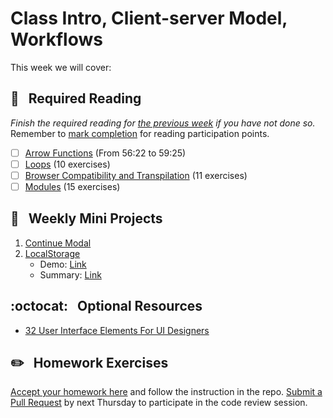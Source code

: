 # Class Intro, Client-server Model, Workflows

This week we will cover:

## :closed_book: &nbsp; **Required Reading**

*Finish the required reading for [the previous week](../week-one) if you have not done so.* Remember to [mark completion](../week-zero/about.md#learning-guide) for reading participation points.

  - [ ] [Arrow Functions](https://www.youtube.com/watch?v=hdI2bqOjy3c&t=3382s) (From 56:22 to 59:25)
  - [ ] [Loops](https://www.codecademy.com/courses/introduction-to-javascript/lessons/loops) (10 exercises)
  - [ ] [Browser Compatibility and Transpilation](https://www.codecademy.com/courses/introduction-to-javascript/lessons/browser-compatibility-and-transpilation) (11 exercises)
  - [ ] [Modules](https://www.codecademy.com/courses/introduction-to-javascript/lessons/modules) (15 exercises)

## :dart: &nbsp; **Weekly Mini Projects**

1. [Continue Modal]()
2. [LocalStorage](https://www.youtube.com/watch?v=YL1F4dCUlLc&list=PLu8EoSxDXHP6CGK4YVJhL_VWetA865GOH&index=15)
    * Demo: [Link](https://yhabib.github.io/JavaScript30/15%20-%20LocalStorage/index.html)
    * Summary: [Link](https://github.com/usyyy/javascript/blob/master/JavaScript30/analysis.md#15-localstorage)

## :octocat: &nbsp; **Optional Resources**

* [32 User Interface Elements For UI Designers](https://careerfoundry.com/en/blog/ui-design/ui-element-glossary/)

## :pencil2: &nbsp; **Homework Exercises**

[Accept your homework here](https://classroom.github.com/a/7tNfx9Gg) and follow the instruction in the repo. [Submit a Pull Request](../week-zero/about.md#homework-pull-request) by next Thursday to participate in the code review session.